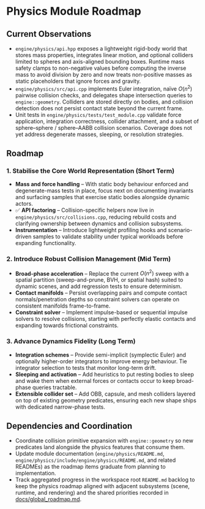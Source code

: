 # Physics Module Roadmap

## Current Observations

- `engine/physics/api.hpp` exposes a lightweight rigid-body world that stores mass properties, integrates linear motion, and optional colliders limited to spheres and axis-aligned bounding boxes. Runtime mass safety clamps to non-negative values before computing the inverse mass to avoid division by zero and now treats non-positive masses as static placeholders that ignore forces and gravity.
- `engine/physics/src/api.cpp` implements Euler integration, naïve $O(n^2)$ pairwise collision checks, and delegates shape intersection queries to `engine::geometry`. Colliders are stored directly on bodies, and collision detection does not persist contact state beyond the current frame.
- Unit tests in `engine/physics/tests/test_module.cpp` validate force application, integration correctness, collider attachment, and a subset of sphere–sphere / sphere–AABB collision scenarios. Coverage does not yet address degenerate masses, sleeping, or resolution strategies.

## Roadmap

### 1. Stabilise the Core World Representation (Short Term)

- **Mass and force handling** – With static body behaviour enforced and degenerate-mass tests in place, focus next on documenting invariants and surfacing samples that exercise static bodies alongside dynamic actors.
- ✅ **API factoring** – Collision-specific helpers now live in `engine/physics/src/collisions.cpp`, reducing rebuild costs and clarifying ownership between dynamics and collision subsystems.
- **Instrumentation** – Introduce lightweight profiling hooks and scenario-driven samples to validate stability under typical workloads before expanding functionality.

### 2. Introduce Robust Collision Management (Mid Term)

- **Broad-phase acceleration** – Replace the current $O(n^2)$ sweep with a spatial partition (sweep-and-prune, BVH, or spatial hash) suited to dynamic scenes, and add regression tests to ensure determinism.
- **Contact manifolds** – Persist overlapping pairs and compute contact normals/penetration depths so constraint solvers can operate on consistent manifolds frame-to-frame.
- **Constraint solver** – Implement impulse-based or sequential impulse solvers to resolve collisions, starting with perfectly elastic contacts and expanding towards frictional constraints.

### 3. Advance Dynamics Fidelity (Long Term)

- **Integration schemes** – Provide semi-implicit (symplectic Euler) and optionally higher-order integrators to improve energy behaviour. Tie integrator selection to tests that monitor long-term drift.
- **Sleeping and activation** – Add heuristics to put resting bodies to sleep and wake them when external forces or contacts occur to keep broad-phase queries tractable.
- **Extensible collider set** – Add OBB, capsule, and mesh colliders layered on top of existing geometry predicates, ensuring each new shape ships with dedicated narrow-phase tests.

## Dependencies and Coordination

- Coordinate collision primitive expansion with `engine::geometry` so new predicates land alongside the physics features that consume them.
- Update module documentation (`engine/physics/README.md`, `engine/physics/include/engine/physics/README.md`, and related READMEs) as the roadmap items graduate from planning to implementation.
- Track aggregated progress in the workspace root `README.md` backlog to keep the physics roadmap aligned with adjacent subsystems (scene, runtime, and rendering) and the shared priorities recorded in [docs/global_roadmap.md](../global_roadmap.md).

